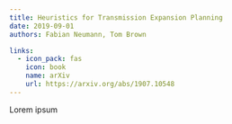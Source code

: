 ```yaml
---
title: Heuristics for Transmission Expansion Planning
date: 2019-09-01
authors: Fabian Neumann, Tom Brown

links:
  - icon_pack: fas
    icon: book
    name: arXiv
    url: https://arxiv.org/abs/1907.10548
---
```


Lorem ipsum
